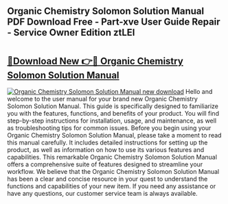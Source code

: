 ## Organic Chemistry Solomon Solution Manual PDF Download Free - Part-xve User Guide Repair - Service Owner Edition ztLEI

# <h2><a href="http://bc51424.oget.top/?id=Organic+Chemistry+Solomon+Solution+Manual">🔗Download New 👉🔴 Organic Chemistry Solomon Solution Manual</a></h2>

[![Organic Chemistry Solomon Solution Manual new download](https://i.imgur.com/5g1atiW.png)](http://bc51424.oget.top/?id=Organic+Chemistry+Solomon+Solution+Manual)
Hello and welcome to the user manual for your brand new Organic Chemistry Solomon Solution Manual. This guide is specifically designed to familiarize you with the features, functions, and benefits of your product. You will find step-by-step instructions for installation, usage, and maintenance, as well as troubleshooting tips for common issues. Before you begin using your Organic Chemistry Solomon Solution Manual, please take a moment to read this manual carefully. It includes detailed instructions for setting up the product, as well as information on how to use its various features and capabilities. This remarkable Organic Chemistry Solomon Solution Manual offers a comprehensive suite of features designed to streamline your workflow. We believe that the Organic Chemistry Solomon Solution Manual has been a clear and concise resource in your quest to understand the functions and capabilities of your new item. If you need any assistance or have any questions, our customer service team is always available.
